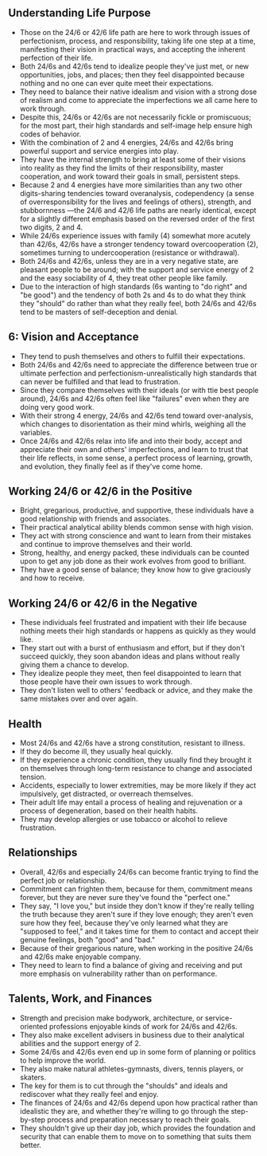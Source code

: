 ## Understanding Life Purpose
- Those on the 24/6 or 42/6 life path are here to work through issues of perfectionism, process, and responsibility, taking life one step at a time, manifesting their vision in practical ways, and accepting the inherent perfection of their life.
- Both 24/6s and 42/6s tend to idealize people they've just met, or new opportunities, jobs, and places; then they feel disappointed because nothing and no one can ever quite meet their expectations.
- They need to balance their native idealism and vision with a strong dose of realism and come to appreciate the imperfections we all came here to work through.
- Despite this, 24/6s or 42/6s are not necessarily fickle or promiscuous; for the most part, their high standards and self-image help ensure high codes of behavior.
- With the combination of 2 and 4 energies, 24/6s and 42/6s bring powerful support and service energies into play.
- They have the internal strength to bring at least some of their visions into reality as they find the limits of their responsibility, master cooperation, and work toward their goals in small, persistent steps.
- Because 2 and 4 energies have more similarities than any two other digits-sharing tendencies toward overanalysis, codependency (a sense of overresponsibility for the lives and feelings of others), strength, and stubbornness —the 24/6 and 42/6 life paths are nearly identical, except for a slightly different emphasis based on the reversed order of the first two digits, 2 and 4.
- While 24/6s experience issues with family (4) somewhat more acutely than 42/6s, 42/6s have a stronger tendency toward overcooperation (2), sometimes turning to undercooperation (resistance or withdrawal). 
- Both 24/6s and 42/6s, unless they are in a very negative state, are pleasant people to be around; with the support and service energy of 2 and the easy sociability of 4, they treat other people like family.
- Due to the interaction of high standards (6s wanting to "do right" and "be good") and the tendency of both 2s and 4s to do what they think they "should" do rather than what they really feel, both 24/6s and 42/6s tend to be masters of self-deception and denial. 

## 6: Vision and Acceptance
- They tend to push themselves and others to fulfill their expectations.
- Both 24/6s and 42/6s need to appreciate the difference between true or ultimate perfection and perfectionism-unrealistically high standards that can never be fulfilled and that lead to frustration.
- Since they compare themselves with their ideals (or with ttie best people around), 24/6s and 42/6s often feel like "failures" even when they are doing very good work.
- With their strong 4 energy, 24/6s and 42/6s tend toward over-analysis, which changes to disorientation as their mind whirls, weighing all the variables. 
- Once 24/6s and 42/6s relax into life and into their body, accept and appreciate their own and others' imperfections, and learn to trust that their life reflects, in some sense, a perfect process of learning, growth, and evolution, they finally feel as if they've come home. 

## Working 24/6 or 42/6 in the Positive
- Bright, gregarious, productive, and supportive, these individuals have a good relationship with friends and associates.
- Their practical analytical ability blends common sense with high vision.
- They act with strong conscience and want to learn from their mistakes and continue to improve themselves and their world.
- Strong, healthy, and energy packed, these individuals can be counted upon to get any job done as their work evolves from good to brilliant. 
- They have a good sense of balance; they know how to give graciously and how to receive. 

## Working 24/6 or 42/6 in the Negative
- These individuals feel frustrated and impatient with their life because nothing meets their high standards or happens as quickly as they would like.
- They start out with a burst of enthusiasm and effort, but if they don't succeed quickly, they soon abandon ideas and plans without really giving them a chance to develop.
- They idealize people they meet, then feel disappointed to learn that those people have their own issues to work through.
- They don't listen well to others' feedback or advice, and they make the same mistakes over and over again.

## Health
- Most 24/6s and 42/6s have a strong constitution, resistant to illness. 
- If they do become ill, they usually heal quickly. 
- If they experience a chronic condition, they usually find they brought it on themselves through long-term resistance to change and associated tension.
- Accidents, especially to lower extremities, may be more likely if they act impulsively, get distracted, or overreach themselves.
- Their adult life may entail a process of healing and rejuvenation or a process of degeneration, based on their health habits. 
- They may develop allergies or use tobacco or alcohol to relieve frustration. 

## Relationships
- Overall, 42/6s and especially 24/6s can become frantic trying to find the perfect job or relationship.
- Commitment can frighten them, because for them, commitment means forever, but they are never sure they've found the "perfect one."
- They say, "I love you," but inside they don't know if they're really telling the truth because they aren't sure if they love enough; they aren't even sure how they feel, because they've only learned what they are "supposed to feel," and it takes time for them to contact and accept their genuine feelings, both "good" and "bad."
- Because of their gregarious nature, when working in the positive 24/6s and 42/6s make enjoyable company. 
- They need to learn to find a balance of giving and receiving and put more emphasis on vulnerability rather than on performance.

## Talents, Work, and Finances
- Strength and precision make bodywork, architecture, or service-oriented professions enjoyable kinds of work for 24/6s and 42/6s.
- They also make excellent advisers in business due to their analytical abilities and the support energy of 2.
- Some 24/6s and 42/6s even end up in some form of planning or politics to help improve the world.
- They also make natural athletes-gymnasts, divers, tennis players, or skaters. 
- The key for them is to cut through the "shoulds" and ideals and rediscover what they really feel and enjoy. 
- The finances of 24/6s and 42/6s depend upon how practical rather than idealistic they are, and whether they're willing to go through the step-by-step process and preparation necessary to reach their goals. 
- They shouldn't give up their day job, which provides the foundation and security that can enable them to move on to something that suits them better.